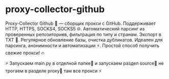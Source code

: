 # proxy-collector-github
Proxy-Сollector Github 🚀 — сборщик прокси с GitHub. 
Поддерживает HTTP, HTTPS, SOCKS4, SOCKS5 🌐. 
Автоматический парсинг из проверенных репозиториев, фильтрация по типу и странам. 
Экспорт в TXT 📁. 
Регулярное обновление базы, очистка дубликатов. Идеален для парсинга, анонимности и автоматизации ⚡. 
Простой способ получить свежие прокси! 🔥

⚡ Запускаем main.py в отделной папке📁 и запускаем раздел source📁 не трогаем в разделе proxy📁 там все прокси ⚡
